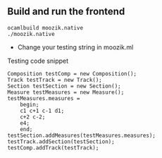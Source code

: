 ## Build and run the frontend
```
ocamlbuild moozik.native
./moozik.native 
```
- Change your testing string in moozik.ml

Testing code snippet
```
Composition testComp = new Composition();
Track testTrack = new Track();
Section testSection = new Section();
Measure testMeasures = new Measure();
testMeasures.measures = 
	begin; 
	c1 c+1 c-1 d1;
	c+2 c-2;
	e4; 
	end;
testSection.addMeasures(testMeasures.measures);
testTrack.addSection(testSection);
testComp.addTrack(testTrack);
```